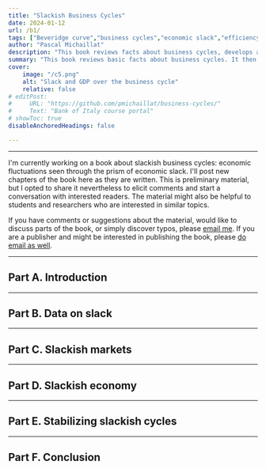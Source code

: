 ```yaml
---
title: "Slackish Business Cycles" 
date: 2024-01-12
url: /b1/
tags: ["Beveridge curve","business cycles","economic slack","efficiency","government spending","matching function","monetary policy","price rigidity","stabilization policy","sufficient statistics","unemployment gap","Phillips curve"]
author: "Pascal Michaillat"
description: "This book reviews facts about business cycles, develops a matching model to explain them, and discusses how monetary and fiscal policy can stabilize them."
summary: "This book reviews basic facts about business cycles. It then develops a matching model to explain these business-cycle facts. Finally, it explains how monetary policy and government spending should be designed to stabilize business cycles." 
cover:
    image: "/c5.png"
    alt: "Slack and GDP over the business cycle"
    relative: false
# editPost:
#     URL: "https://github.com/pmichaillat/business-cycles/"
#     Text: "Bank of Italy course portal"
# showToc: true
disableAnchoredHeadings: false

---
```


---

I'm currently working on a book about slackish business cycles: economic fluctuations seen through the prism of economic slack. I'll post new chapters of the book here as they are written. This is preliminary material, but I opted to share it nevertheless to elicit comments and start a conversation with interested readers. The material might also be helpful to students and researchers who are interested in similar topics.

If you have comments or suggestions about the material, would like to discuss parts of the book, or simply discover typos, please [email me](mailto:pascal.michaillat@gmail.com). If you are a publisher and might be interested in publishing the book, please 
[do email as well](mailto:pascal.michaillat@gmail.com).

---

## Part A. Introduction

<!-- This minicourse is about business cycles. It first reviews basic facts about business cycles. It then presents a new model of business cycles—both a static version for theoretical insights, and a dynamic version for policy analysis. It finally discusses the inefficiency of business cycles, and explain how monetary and fiscal policy can be used to tame business cycles.

The main take-away from the course is that business cycles are essentially fluctuations in economic slack. Indeed, business cycles correspond to fluctuations in the utilization of capacity, not fluctuations in capacity itself. Then we will see that through the lens of a slackish business-cycle model, business-cycle fluctuations can be explained by aggregate-demand shocks, in the presence of price and wage rigidity. We will then see that business cycles lead to inefficient utilization of capacity: there is too much slack in slumps and too little slack in booms. Finally, we will argue that monetary policy should set interest rates to maintain slack at its efficient level. When monetary policy is ineffective—at the zero lower bound for example—government spending should respond to fluctuations in slack to bring slack closer to its efficient level. -->

<!-- + Chapter 1. Overview -->

---

## Part B. Data on slack

<!-- This first section reviews basic facts about business cycles. It decomposes business-cycle fluctuations into two components: fluctuations in productive capacity, and fluctuations in capacity utilization. It finds that the vast majority of business-cycle fluctuations are caused by fluctuations in capacity utilization—or equivalently fluctuations in slack. It also shows that such fluctuations in slack impose large welfare costs, due to the large non-monetary costs of unemployment. -->

<!-- + Chapter 2. Existence of slack
+ Chapter 3. Fluctuations in slack -->

---

## Part C. Slackish markets

<!-- This section develops a slackish model of business cycles. The model is static. It is built around a matching function. The matching function summarizes the complex process through which workers searching for jobs meet firms searching for employees, and firms searching for customers meet consumers searching for sellers. Because of the matching function, self-employed workers are not able to sell all their services: there is always some slack.  -->

<!-- Wealth enters the utility function. People derive direct utility from wealth, maybe because wealth is a marker of social status, and people value high social status. Thanks to this assumption, and although the model is static, the aggregate demand is nondegenerate.

The matching model requires to specify price norms. Theoretically, there are many possibilities. Evidence from microdata and ethnographic surveys suggests that prices and wages are not fully flexible but instead somewhat rigid. The section shows how such rigid pricing norms can be inserted into the model. Then the section derives comparative statics in response to aggregate demand and aggregate supply shocks under fixed prices and rigid prices. 
 -->
<!-- + Chapter 4.
+ Chapter 5.
+ Chapter 6.
+ Chapter 7.
+ Chapter 8.
+ Chapter 9.
+ Chapter 10.
+ Chapter 11.
+ Chapter 12.
+ Chapter 13. --> 

---

## Part D. Slackish economy

<!-- This section presents a dynamic version of the slackish business-cycle model. In the dynamic model, unemployment is determined by the intersection of an aggregate demand curve, stemming from households' Euler equation, and an aggregate supply curve, corresponding to the Beveridge curve.

An advantage of moving to a dynamic environment is that interest rates appear into the model. Indeed, the real interest rate is a key determinant of aggregate demand. By setting a nominal interest rate, the central bank can stabilize the economy. The model is therefore useful to study the effect of monetary policy on unemployment—for instance to assess the possibility of a soft landing in the aftermath of the pandemic inflation spike. -->

<!-- + Chapter 14.
+ Chapter 15.
+ Chapter 16.
+ Chapter 17.
+ Chapter 18.
+ Chapter 19.
+ Chapter 20.
+ Chapter 21.
+ Chapter 22. -->

---

## Part E. Stabilizing slackish cycles

<!-- Unlike in neoclassical models, in slackish models the economy generally operates inefficiently. Except in knife-edge cases, there is too much or too little unemployment. Since the unemployment rate is generally inefficient, it is critical to know whether the current unemployment rate is above or below the efficient unemployment rate.

This section therefore develops a simple formula for the efficient amount of unemployment. In general the US economy is inefficient. It is especially inefficiently slack in slumps.  For instance, the unemployment gap reached 6 percentage points during the Volcker Recession, the Great Recession, and the Pandemic Recession. By contrast, in 2022, the US economy is inefficiently tight. The unemployment gap has been below -1 percentage point during the whole of 2022.

Since the US unemployment rate is always inefficiently high in slumps, and sometimes inefficiently low in booms, monetary policy has scope to stabilize the unemployment rate better. The section therefore describes optimal monetary policy over the business cycle. Monetary policy influences the aggregate demand curve, so it can be used to shrink the unemployment gap. The optimal monetary policy is to adjust interest rates to eliminate the unemployment gap entirely. So the central bank should lower rates in bad times, when unemployment is inefficiently high, and raise rates in good times, when unemployment is inefficiently low.

Once monetary policy reaches the zero lower bound, however, it becomes impotent, and it has to be supplemented by fiscal policy. The section finally studies how government spending should be adjusted when unemployment is inefficient. It shows that that optimal government spending deviates from the Samuelson rule to reduce, but not eliminate, the unemployment gap. -->
<!-- 
+ Chapter 23.
+ Chapter 24.
+ Chapter 25.
+ Chapter 26.
+ Chapter 27.
+ Chapter 28.
+ Chapter 29. -->

---

## Part F. Conclusion